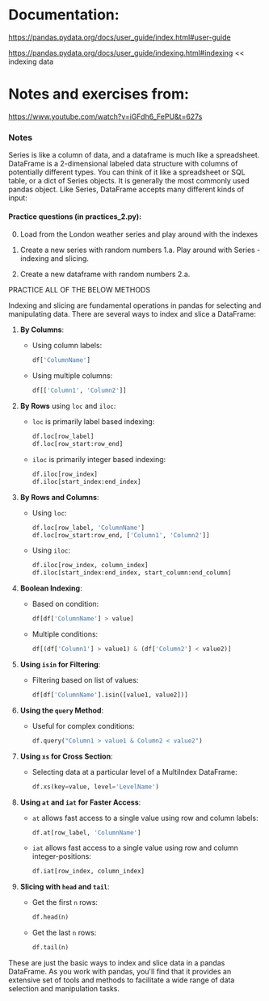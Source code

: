 # Documentation: 
https://pandas.pydata.org/docs/user_guide/index.html#user-guide

https://pandas.pydata.org/docs/user_guide/indexing.html#indexing << indexing data






# Notes and exercises from:
https://www.youtube.com/watch?v=iGFdh6_FePU&t=627s

### Notes ###
Series is like a column of data, and a dataframe is much like a spreadsheet.
DataFrame is a 2-dimensional labeled data structure with columns of potentially different types. 
You can think of it like a spreadsheet or SQL table, or a dict of Series objects. It is generally the most commonly used pandas object. 
Like Series, DataFrame accepts many different kinds of input:

#### Practice questions (in practices_2.py): ####
0. Load from the London weather series and play around with the indexes
1. Create a new series with random numbers
1.a. Play around with Series - indexing and slicing.

2. Create a new dataframe with random numbers
2.a.







PRACTICE ALL OF THE BELOW METHODS

Indexing and slicing are fundamental operations in pandas for selecting and manipulating data. There are several ways to index and slice a DataFrame:

1. **By Columns**:
   - Using column labels:
     ```python
     df['ColumnName']
     ```

   - Using multiple columns:
     ```python
     df[['Column1', 'Column2']]
     ```

2. **By Rows** using `loc` and `iloc`:
   - `loc` is primarily label based indexing:
     ```python
     df.loc[row_label]
     df.loc[row_start:row_end]
     ```

   - `iloc` is primarily integer based indexing:
     ```python
     df.iloc[row_index]
     df.iloc[start_index:end_index]
     ```

3. **By Rows and Columns**:
   - Using `loc`:
     ```python
     df.loc[row_label, 'ColumnName']
     df.loc[row_start:row_end, ['Column1', 'Column2']]
     ```

   - Using `iloc`:
     ```python
     df.iloc[row_index, column_index]
     df.iloc[start_index:end_index, start_column:end_column]
     ```

4. **Boolean Indexing**:
   - Based on condition:
     ```python
     df[df['ColumnName'] > value]
     ```

   - Multiple conditions:
     ```python
     df[(df['Column1'] > value1) & (df['Column2'] < value2)]
     ```

5. **Using `isin` for Filtering**:
   - Filtering based on list of values:
     ```python
     df[df['ColumnName'].isin([value1, value2])]
     ```

6. **Using the `query` Method**:
   - Useful for complex conditions:
     ```python
     df.query("Column1 > value1 & Column2 < value2")
     ```

7. **Using `xs` for Cross Section**:
   - Selecting data at a particular level of a MultiIndex DataFrame:
     ```python
     df.xs(key=value, level='LevelName')
     ```

8. **Using `at` and `iat` for Faster Access**:
   - `at` allows fast access to a single value using row and column labels:
     ```python
     df.at[row_label, 'ColumnName']
     ```

   - `iat` allows fast access to a single value using row and column integer-positions:
     ```python
     df.iat[row_index, column_index]
     ```

9. **Slicing with `head` and `tail`**:
   - Get the first `n` rows:
     ```python
     df.head(n)
     ```

   - Get the last `n` rows:
     ```python
     df.tail(n)
     ```

These are just the basic ways to index and slice data in a pandas DataFrame. As you work with pandas, you'll find that it provides an extensive set of tools and methods to facilitate a wide range of data selection and manipulation tasks.

